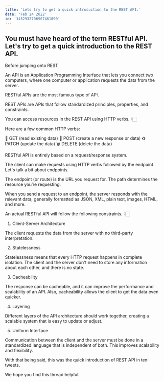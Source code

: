 ```yaml
---
title: 'Lets try to get a quick introduction to the REST API.'
date: 'Feb 24 2022'
id: '1452932706967461890'
---
```


## You must have heard of the term RESTful API. Let's try to get a quick introduction to the REST API.

<Tweet>

Before jumping onto REST

An API is an Application Programming Interface that lets you connect two computers, where one computer or application requests the data from the server.

</Tweet>

<Tweet>

RESTful APIs are the most famous type of API.

REST APIs are APIs that follow standardized principles, properties, and constraints.

You can access resources in the REST API using HTTP verbs. 👇🏻

</Tweet>

<Tweet>

Here are a few common HTTP verbs:

📄 GET (read existing data)
📲 POST (create a new response or data)
♻️ PATCH (update the data)
🗑️ DELETE (delete the data)

</Tweet>

<Tweet>

RESTful API is entirely based on a request/response system.

The client can make requests using HTTP verbs followed by the endpoint. Let's talk a bit about endpoints.

</Tweet>

<Tweet>

The endpoint (or route) is the URL you request for. The path determines the resource you’re requesting.

When you send a request to an endpoint, the server responds with the relevant data, generally formatted as JSON, XML, plain text, images, HTML, and more.

</Tweet>

<Tweet>

An actual RESTful API will follow the following constraints. 👇🏻

1. Client-Server Architecture

The client requests the data from the server with no third-party interpretation.

</Tweet>

<Tweet>

2. Statelessness

Statelessness means that every HTTP request happens in complete isolation. The client and the server don't need to store any information about each other, and there is no state.

</Tweet>

<Tweet>

3. Cacheability

The response can be cacheable, and it can improve the performance and scalability of an API. Also, cacheability allows the client to get the data even quicker.

</Tweet>

<Tweet>

4. Layering

Different layers of the API architecture should work together, creating a scalable system that is easy to update or adjust.

</Tweet>

<Tweet>

5. Uniform Interface

Communication between the client and the server must be done in a standardized language that is independent of both. This improves scalability and flexibility.

</Tweet>

<Tweet>

With that being said, this was the quick introduction of REST API in ten tweets.

We hope you find this thread helpful.

</Tweet>
